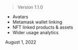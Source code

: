 > Version 1.1.0

- Avatars
- Metamask wallet linking
- NFT linked products & assets
- Wider usage analytics

August 1, 2022